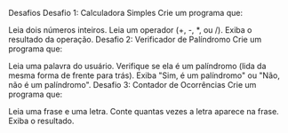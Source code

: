 Desafios
Desafio 1: Calculadora Simples
Crie um programa que:

Leia dois números inteiros.
Leia um operador (+, -, *, ou /).
Exiba o resultado da operação.
Desafio 2: Verificador de Palíndromo
Crie um programa que:

Leia uma palavra do usuário.
Verifique se ela é um palíndromo (lida da mesma forma de frente para trás).
Exiba "Sim, é um palíndromo" ou "Não, não é um palíndromo".
Desafio 3: Contador de Ocorrências
Crie um programa que:

Leia uma frase e uma letra.
Conte quantas vezes a letra aparece na frase.
Exiba o resultado.
